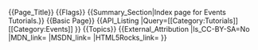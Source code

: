 {{Page_Title}}
{{Flags}}
{{Summary_Section|Index page for Events Tutorials.}}
{{Basic Page}}
{{API_Listing |Query=[[Category:Tutorials]][[Category:Events]] }}
{{Topics}}
{{External_Attribution
|Is_CC-BY-SA=No
|MDN_link=
|MSDN_link=
|HTML5Rocks_link=
}}